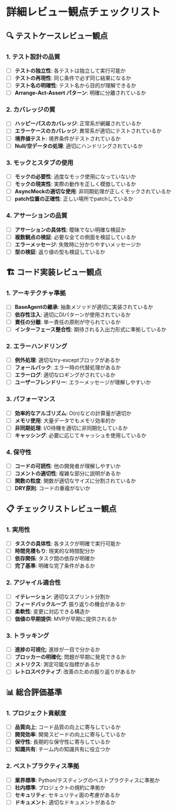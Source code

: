 # 詳細レビュー観点チェックリスト

## 🔍 テストケースレビュー観点

### 1. テスト設計の品質
- [ ] **テストの独立性**: 各テストは独立して実行可能か
- [ ] **テストの再現性**: 同じ条件で必ず同じ結果になるか
- [ ] **テスト名の明確性**: テスト名から目的が理解できるか
- [ ] **Arrange-Act-Assert パターン**: 明確に分離されているか

### 2. カバレッジの質
- [ ] **ハッピーパスのカバレッジ**: 正常系が網羅されているか
- [ ] **エラーケースのカバレッジ**: 異常系が適切にテストされているか
- [ ] **境界値テスト**: 境界条件がテストされているか
- [ ] **Null/空データの処理**: 適切にハンドリングされているか

### 3. モックとスタブの使用
- [ ] **モックの必要性**: 過度なモック使用になっていないか
- [ ] **モックの現実性**: 実際の動作を正しく模倣しているか
- [ ] **AsyncMockの適切な使用**: 非同期処理が正しくモックされているか
- [ ] **patch位置の正確性**: 正しい場所でpatchしているか

### 4. アサーションの品質
- [ ] **アサーションの具体性**: 曖昧でない明確な検証か
- [ ] **複数観点の検証**: 必要な全ての側面を検証しているか
- [ ] **エラーメッセージ**: 失敗時に分かりやすいメッセージか
- [ ] **型の検証**: 返り値の型も検証しているか

## 🏗️ コード実装レビュー観点

### 1. アーキテクチャ準拠
- [ ] **BaseAgentの継承**: 抽象メソッドが適切に実装されているか
- [ ] **依存性注入**: 適切にDIパターンが使用されているか
- [ ] **責任の分離**: 単一責任の原則が守られているか
- [ ] **インターフェース整合性**: 期待される入出力形式に準拠しているか

### 2. エラーハンドリング
- [ ] **例外処理**: 適切なtry-exceptブロックがあるか
- [ ] **フォールバック**: エラー時の代替処理があるか
- [ ] **エラーログ**: 適切なロギングがされているか
- [ ] **ユーザーフレンドリー**: エラーメッセージが理解しやすいか

### 3. パフォーマンス
- [ ] **効率的なアルゴリズム**: O(n)などの計算量が適切か
- [ ] **メモリ使用**: 大量データでもメモリ効率的か
- [ ] **非同期処理**: I/O待機を適切に非同期化しているか
- [ ] **キャッシング**: 必要に応じてキャッシュを使用しているか

### 4. 保守性
- [ ] **コードの可読性**: 他の開発者が理解しやすいか
- [ ] **コメントの適切性**: 複雑な部分に説明があるか
- [ ] **関数の粒度**: 関数が適切なサイズに分割されているか
- [ ] **DRY原則**: コードの重複がないか

## 📋 チェックリストレビュー観点

### 1. 実用性
- [ ] **タスクの具体性**: 各タスクが明確で実行可能か
- [ ] **時間見積もり**: 現実的な時間配分か
- [ ] **依存関係**: タスク間の依存が明確か
- [ ] **完了基準**: 明確な完了条件があるか

### 2. アジャイル適合性
- [ ] **イテレーション**: 適切なスプリント分割か
- [ ] **フィードバックループ**: 振り返りの機会があるか
- [ ] **柔軟性**: 変更に対応できる構造か
- [ ] **価値の早期提供**: MVPが早期に提供されるか

### 3. トラッキング
- [ ] **進捗の可視化**: 進捗が一目で分かるか
- [ ] **ブロッカーの明確化**: 問題が早期に発見できるか
- [ ] **メトリクス**: 測定可能な指標があるか
- [ ] **レトロスペクティブ**: 改善のための振り返りがあるか

## 📊 総合評価基準

### 1. プロジェクト貢献度
- [ ] **品質向上**: コード品質の向上に寄与しているか
- [ ] **開発効率**: 開発スピードの向上に寄与しているか
- [ ] **保守性**: 長期的な保守性に寄与しているか
- [ ] **知識共有**: チーム内の知識共有に役立つか

### 2. ベストプラクティス準拠
- [ ] **業界標準**: Python/テスティングのベストプラクティスに準拠か
- [ ] **社内標準**: プロジェクトの規約に準拠か
- [ ] **セキュリティ**: セキュリティ面の考慮があるか
- [ ] **ドキュメント**: 適切なドキュメントがあるか